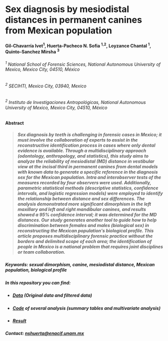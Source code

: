 # Sex diagnosis by mesiodistal distances in permanent canines from Mexican population

#### Gil-Chavarría Ivet<sup>1</sup>, Huerta-Pacheco N. Sofia <sup>1,2</sup>, Loyzance Chantal <sup>1</sup>, Quinto-Sanchez Mirsha <sup>3</sup>

###### <sup>1</sup> National School of Forensic Sciences, National Autonomous University of Mexico, Mexico City, 04510, México
###### <sup>2</sup> SECIHTI, Mexico City, 03940, Mexico
###### <sup>2</sup> Instituto de Investigaciones Antropológicas, National Autonomous University of Mexico, Mexico City, 04510, México

**Abstract**

> ##### Sex diagnosis by teeth is challenging in forensic cases in Mexico; it must involve the collaboration of experts to assist in the reconstructive identification process in cases where only dental evidence is available. Through a multidisciplinary approach (odontology, anthropology, and statistics), this study aims to analyze the reliability of mesiodistal (MD) distance in vestibular view at the incisal third in permanent canines from dental models with known data to generate a specific reference in the diagnosis sex for the Mexican population. Intra and interobserver tests of the measures recorded by four observers were used. Additionally, parametric statistical methods (descriptive statistics, confidence intervals, and logistic regression models) were employed to identify the relationship between distance and sex differences. The analysis demonstrated more significant dimorphism in the left maxillary and left and right mandibular canines, and results showed a 95% confidence interval; it was determined for the MD distances. Our study generates another tool to guide how to help discrimination between females and males (biological sex) in reconstructing the Mexican population's biological profile. This article proposes multidisciplinary forensic practice without the borders and delimited scope of each area; the identification of people in Mexico is a national problem that requires joint disciplines or team collaboration.


##### Keywords: sexual dimorphism, canine, mesiodistal distance, Mexican population, biological profile

##### In this repository you can find:

- ##### [Data](https://github.com/ENACIF/Sex_mesiodistal_mexican/tree/main/Data) (Original data and filtered data)
- ##### [Code](https://github.com/ENACIF/Sex_mesiodistal_mexican/tree/main/Code) of several analysis (summary tables and multivariate analysis)
- ##### [Result](https://github.com/ENACIF/Sex_mesiodistal_mexican/tree/main/Result) 

##### Contact: **nshuerta@enacif.unam.mx** 
